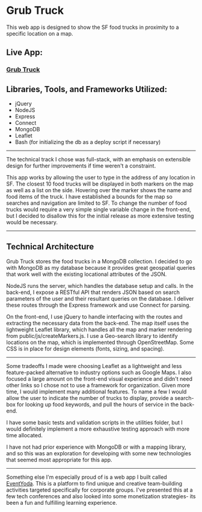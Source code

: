 # Grub Truck

This web app is designed to show the SF food trucks in proximity to a specific location on a map. 

## Live App:

### [Grub Truck](http://grub-truck.rhcloud.com/)

## Libraries, Tools, and Frameworks Utilized:

- jQuery
- NodeJS
- Express
- Connect
- MongoDB
- Leaflet
- Bash (for initializing the db as a deploy script if necessary)

---

The technical track I chose was full-stack, with an emphasis on extensible design for further improvements if time weren't a constraint. 

This app works by allowing the user to type in the address of any location in SF. The closest 10 food trucks will be displayed in both markers on the map as well as a list on the side. Hovering over the marker shows the name and food items of the truck. I have established a bounds for the map so searches and navigation are limited to SF. To change the number of food trucks would require a very simple single variable change in the front-end, but I decided to disallow this for the initial release as more extensive testing would be necessary.

---

## Technical Architecture

Grub Truck stores the food trucks in a MongoDB collection. I decided to go with MongoDB as my database because it provides great geospatial queries that work well with the existing locational attributes of the JSON. 

NodeJS runs the server, which handles the database setup and calls. In the back-end, I expose a RESTful API that renders JSON based on search parameters of the user and their resultant queries on the database. I deliver these routes through the Express framework and use Connect for parsing. 

On the front-end, I use jQuery to handle interfacing with the routes and extracting the necessary data from the back-end. The map itself uses the lightweight Leaflet library, which handles all the map and marker rendering from public/js/createMarkers.js. I use a Geo-search library to identify locations on the map, which is implemented through OpenStreetMap. Some CSS is in place for design elements (fonts, sizing, and spacing).

---

Some tradeoffs I made were choosing Leaflet as a lightweight and less feature-packed alternative to industry options such as Google Maps. I also focused a large amount on the front-end visual experience and didn't need other links so I chose not to use a framework for organization.
Given more time, I would implement many additional features. To name a few I would allow the user to indicate the number of trucks to display, provide a search-box for looking up food keywords, and pull the hours of service in the back-end.

I have some basic tests and validation scripts in the utilities folder, but I would definitely implement a more exhaustive testing approach with more time allocated.

I have not had prior experience with MongoDB or with a mapping library, and so this was an exploration for developing with some new technologies that seemed most appropriate for this app. 

---

Something else I'm especially proud of is a web app I built called [EventYoda](https://eventyoda.com/). This is a platform to find unique and creative team-building activities targeted specifically for corporate groups. I've presented this at a few tech conferences and also looked into some monetization strategies- its been a fun and fulfilling learning experience.
